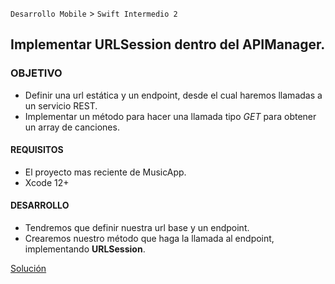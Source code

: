 `Desarrollo Mobile` > `Swift Intermedio 2`
	
## Implementar URLSession dentro del APIManager.

### OBJETIVO 

- Definir una url estática y un endpoint, desde el cual haremos llamadas a un servicio REST.
- Implementar un método para hacer una llamada tipo _GET_ para obtener un array de canciones.

#### REQUISITOS 

- El proyecto mas reciente de MusicApp.
- Xcode 12+

#### DESARROLLO

- Tendremos que definir nuestra url base y un endpoint.
- Crearemos nuestro método que haga la llamada al endpoint, implementando **URLSession**.

[Solución](Utils/APIManager.swift)